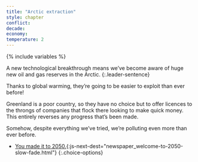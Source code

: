 ```yaml
---
title: "Arctic extraction"
style: chapter
conflict: 
decade: 
economy: 
temperature: 2
---
```


{% include variables %}

A new technological breakthrough means we’ve become aware of huge new oil and gas reserves in the Arctic.
{:.leader-sentence}

Thanks to global warming, they’re going to be easier to exploit than ever before!

Greenland is a poor country, so they have no choice but to offer licences to the throngs of companies that flock there looking to make quick money. This entirely reverses any progress that’s been made.

Somehow, despite everything we’ve tried, we’re polluting even more than ever before.

- [You made it to 2050.](part-page_2050.html){:js-next-dest="newspaper_welcome-to-2050-slow-fade.html"}
{:.choice-options}
